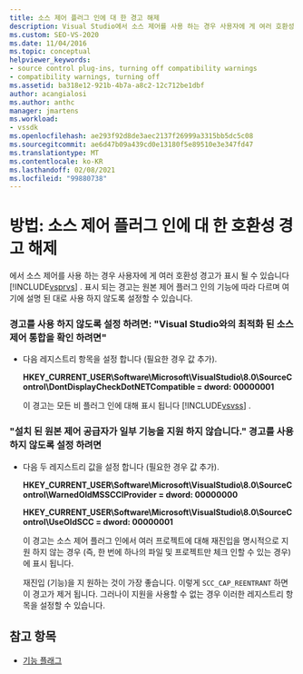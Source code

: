 ```yaml
---
title: 소스 제어 플러그 인에 대 한 경고 해제
description: Visual Studio에서 소스 제어를 사용 하는 경우 사용자에 게 여러 호환성 경고가 표시 될 수 있습니다. 이러한 경고를 사용 하지 않도록 설정 하는 방법을 알아봅니다.
ms.custom: SEO-VS-2020
ms.date: 11/04/2016
ms.topic: conceptual
helpviewer_keywords:
- source control plug-ins, turning off compatibility warnings
- compatibility warnings, turning off
ms.assetid: ba318e12-921b-4b7a-a8c2-12c712be1dbf
author: acangialosi
ms.author: anthc
manager: jmartens
ms.workload:
- vssdk
ms.openlocfilehash: ae293f92d8de3aec2137f26999a3315bb5dc5c08
ms.sourcegitcommit: ae6d47b09a439cd0e13180f5e89510e3e347fd47
ms.translationtype: MT
ms.contentlocale: ko-KR
ms.lasthandoff: 02/08/2021
ms.locfileid: "99880738"
---
```

# <a name="how-to-turn-off-compatibility-warnings-for-source-control-plug-ins"></a>방법: 소스 제어 플러그 인에 대 한 호환성 경고 해제

에서 소스 제어를 사용 하는 경우 사용자에 게 여러 호환성 경고가 표시 될 수 있습니다 [!INCLUDE[vsprvs](../code-quality/includes/vsprvs_md.md)] . 표시 되는 경고는 원본 제어 플러그 인의 기능에 따라 다르며 여기에 설명 된 대로 사용 하지 않도록 설정할 수 있습니다.

### <a name="to-disable-the-warning-to-ensure-optimal-source-control-integration-with-visual-studio"></a>경고를 사용 하지 않도록 설정 하려면: "Visual Studio와의 최적화 된 소스 제어 통합을 확인 하려면"

- 다음 레지스트리 항목을 설정 합니다 (필요한 경우 값 추가).

   **HKEY_CURRENT_USER\Software\Microsoft\VisualStudio\8.0\SourceControl\DontDisplayCheckDotNETCompatible = dword: 00000001**

   이 경고는 모든 비 플러그 인에 대해 표시 됩니다 [!INCLUDE[vsvss](../extensibility/includes/vsvss_md.md)] .

### <a name="to-disable-the-warning-the-installed-source-control-provider-does-not-support-all-the-capabilities"></a>"설치 된 원본 제어 공급자가 일부 기능을 지원 하지 않습니다." 경고를 사용 하지 않도록 설정 하려면

- 다음 두 레지스트리 값을 설정 합니다 (필요한 경우 값 추가).

     **HKEY_CURRENT_USER\Software\Microsoft\VisualStudio\8.0\SourceControl\WarnedOldMSSCCIProvider = dword: 00000000**

    **HKEY_CURRENT_USER\Software\Microsoft\VisualStudio\8.0\SourceControl\UseOldSCC = dword: 00000001**

     이 경고는 소스 제어 플러그 인에서 여러 프로젝트에 대해 재진입을 명시적으로 지원 하지 않는 경우 (즉, 한 번에 하나의 파일 및 프로젝트만 체크 인할 수 있는 경우)에 표시 됩니다.

     재진입 (기능)을 지 원하는 것이 가장 좋습니다. 이렇게 `SCC_CAP_REENTRANT` 하면이 경고가 제거 됩니다. 그러나이 지원을 사용할 수 없는 경우 이러한 레지스트리 항목을 설정할 수 있습니다.

## <a name="see-also"></a>참고 항목

- [기능 플래그](../extensibility/capability-flags.md)
